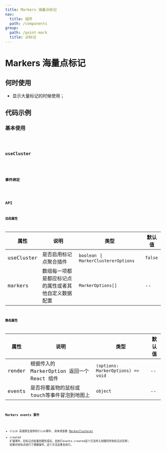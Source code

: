 ```yaml
---
title: Markers 海量点标记
nav:
  title: 组件
  path: /components
group:
  path: /point-mark
  title: 点标记
---
```


# Markers 海量点标记

## 何时使用

- 显示大量标记的时候使用；

## 代码示例

### 基本使用

<code src="./demo/demo-01.tsx" />

### useCluster

<code src="./demo/demo-02.tsx" />

### 事件绑定

<code src="./demo/demo-07.tsx" />

## API

### 动态属性

| 属性 |说明|类型|默认值|
|-----|----|----|----|
|useCluster| 是否启用标记点聚合插件 | `boolean` \| `MarkerClustererOptions` | `false` |
|markers| 数组每一项都是都应标记点的属性或者其他自定义数据配置 | `MarkerOptions[]` | -- |

### 静态属性

| 属性 |说明|类型|默认值|
|-----|----|----|----|
|render| 根据传入的 MarkerOption 返回一个 React 组件 | `(options: MarkerOptions) => void` | -- |
|events| 是否将覆盖物的鼠标或touch等事件冒泡到地图上 | `object` | -- |

### Markers events 事件

- click 
  高德原生提供的Click事件, 具体请查看 [MarkerClusterer](https://lbs.amap.com/api/javascript-api/reference/plugin#AMap.MarkerClusterer)
- created
  扩展事件，在标记点批量创建完成后，会执行events.created这个方法传入创建的所有标记点实例；
  如果对坐标点进行了增删操作，这个方法会重复执行。
